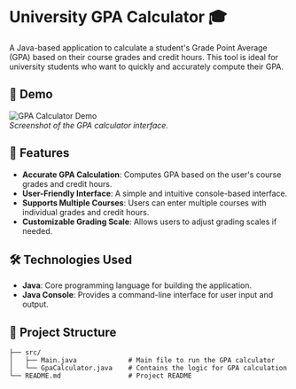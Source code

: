 # University GPA Calculator 🎓

A Java-based application to calculate a student's Grade Point Average (GPA) based on their course grades and credit hours. This tool is ideal for university students who want to quickly and accurately compute their GPA.

## 📸 Demo

![GPA Calculator Demo](link-to-your-calculator-screenshot)  
*Screenshot of the GPA calculator interface.*

## 🚀 Features

- **Accurate GPA Calculation**: Computes GPA based on the user's course grades and credit hours.
- **User-Friendly Interface**: A simple and intuitive console-based interface.
- **Supports Multiple Courses**: Users can enter multiple courses with individual grades and credit hours.
- **Customizable Grading Scale**: Allows users to adjust grading scales if needed.

## 🛠️ Technologies Used

- **Java**: Core programming language for building the application.
- **Java Console**: Provides a command-line interface for user input and output.

## 📂 Project Structure

```plaintext
├── src/
│   ├── Main.java             # Main file to run the GPA calculator
│   └── GpaCalculator.java    # Contains the logic for GPA calculation
└── README.md                 # Project README
